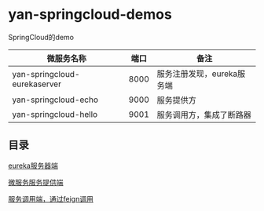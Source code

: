 # yan-springcloud-demos

SpringCloud的demo


|微服务名称|端口|备注|
|---|---|---|
|yan-springcloud-eurekaserver|8000|服务注册发现，eureka服务端|
|yan-springcloud-echo|9000|服务提供方|
|yan-springcloud-hello|9001|服务调用方，集成了断路器|


## 目录

[eureka服务器端](./yan-springcloud-eurekaserver/README.md)

[微服务服务提供端](./yan-springcloud-echo/README.md)

[服务调用端，通过feign调用](./yan-springcloud-hello/README.md)
